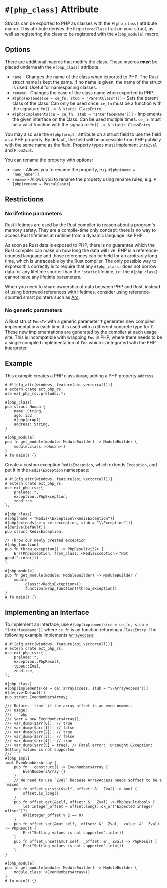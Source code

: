 # `#[php_class]` Attribute

Structs can be exported to PHP as classes with the `#[php_class]` attribute
macro. This attribute derives the `RegisteredClass` trait on your struct, as
well as registering the class to be registered with the `#[php_module]` macro.

## Options

There are additional macros that modify the class. These macros **must** be
placed underneath the `#[php_class]` attribute.

- `name` - Changes the name of the class when exported to PHP. The Rust struct
  name is kept the same. If no name is given, the name of the struct is used.
  Useful for namespacing classes.
- `rename` - Changes the case of the class name when exported to PHP.
- `#[php(extends(ce = ce_fn, stub = "ParentClass"))]` - Sets the parent class of the class. Can only be used once.
  `ce_fn` must be a function with the signature `fn() -> &'static ClassEntry`.
- `#[php(implements(ce = ce_fn, stub = "InterfaceName"))]` - Implements the given interface on the class. Can be used
  multiple times. `ce_fn` must be a valid function with the signature
  `fn() -> &'static ClassEntry`.

You may also use the `#[php(prop)]` attribute on a struct field to use the field as a
PHP property. By default, the field will be accessible from PHP publicly with
the same name as the field. Property types must implement `IntoZval` and
`FromZval`.

You can rename the property with options:

- `name` - Allows you to rename the property, e.g.
  `#[php(name = "new_name")]`
- `rename` - Allows you to rename the property using rename rules, e.g.
  `#[php(rename = PascalCase)]`

## Restrictions

### No lifetime parameters

Rust lifetimes are used by the Rust compiler to reason about a program's memory safety.
They are a compile-time only concept;
there is no way to access Rust lifetimes at runtime from a dynamic language like PHP.

As soon as Rust data is exposed to PHP,
there is no guarantee which the Rust compiler can make on how long the data will live.
PHP is a reference-counted language and those references can be held
for an arbitrarily long time, which is untraceable by the Rust compiler.
The only possible way to express this correctly is to require that any `#[php_class]`
does not borrow data for any lifetime shorter than the `'static` lifetime,
i.e. the `#[php_class]` cannot have any lifetime parameters.

When you need to share ownership of data between PHP and Rust,
instead of using borrowed references with lifetimes, consider using
reference-counted smart pointers such as [Arc](https://doc.rust-lang.org/std/sync/struct.Arc.html).

### No generic parameters

A Rust struct `Foo<T>` with a generic parameter `T` generates new compiled implementations
each time it is used with a different concrete type for `T`.
These new implementations are generated by the compiler at each usage site.
This is incompatible with wrapping `Foo` in PHP,
where there needs to be a single compiled implementation of `Foo` which is integrated with the PHP interpreter.

## Example

This example creates a PHP class `Human`, adding a PHP property `address`.

```rust,no_run
# #![cfg_attr(windows, feature(abi_vectorcall))]
# extern crate ext_php_rs;
use ext_php_rs::prelude::*;

#[php_class]
pub struct Human {
    name: String,
    age: i32,
    #[php(prop)]
    address: String,
}

#[php_module]
pub fn get_module(module: ModuleBuilder) -> ModuleBuilder {
    module.class::<Human>()
}
# fn main() {}
```

Create a custom exception `RedisException`, which extends `Exception`, and put
it in the `Redis\Exception` namespace:

```rust,no_run
# #![cfg_attr(windows, feature(abi_vectorcall))]
# extern crate ext_php_rs;
use ext_php_rs::{
    prelude::*,
    exception::PhpException,
    zend::ce
};

#[php_class]
#[php(name = "Redis\\Exception\\RedisException")]
#[php(extends(ce = ce::exception, stub = "\\Exception"))]
#[derive(Default)]
pub struct RedisException;

// Throw our newly created exception
#[php_function]
pub fn throw_exception() -> PhpResult<i32> {
    Err(PhpException::from_class::<RedisException>("Not good!".into()))
}

#[php_module]
pub fn get_module(module: ModuleBuilder) -> ModuleBuilder {
    module
        .class::<RedisException>()
        .function(wrap_function!(throw_exception))
}
# fn main() {}
```

## Implementing an Interface

To implement an interface, use `#[php(implements(ce = ce_fn, stub = "InterfaceName")]` where `ce_fn` is an function returning a `ClassEntry`.
The following example implements [`ArrayAccess`](https://www.php.net/manual/en/class.arrayaccess.php):

```rust,no_run
# #![cfg_attr(windows, feature(abi_vectorcall))]
# extern crate ext_php_rs;
use ext_php_rs::{
    prelude::*,
    exception::PhpResult,
    types::Zval,
    zend::ce,
};

#[php_class]
#[php(implements(ce = ce::arrayaccess, stub = "\\ArrayAccess"))]
#[derive(Default)]
pub struct EvenNumbersArray;

/// Returns `true` if the array offset is an even number.
/// Usage:
/// ```php
/// $arr = new EvenNumbersArray();
/// var_dump($arr[0]); // true
/// var_dump($arr[1]); // false
/// var_dump($arr[2]); // true
/// var_dump($arr[3]); // false
/// var_dump($arr[4]); // true
/// var_dump($arr[5] = true); // Fatal error:  Uncaught Exception: Setting values is not supported
/// ```
#[php_impl]
impl EvenNumbersArray {
    pub fn __construct() -> EvenNumbersArray {
        EvenNumbersArray {}
    }
    // We need to use `Zval` because ArrayAccess needs $offset to be a `mixed`
    pub fn offset_exists(&self, offset: &'_ Zval) -> bool {
        offset.is_long()
    }
    pub fn offset_get(&self, offset: &'_ Zval) -> PhpResult<bool> {
        let integer_offset = offset.long().ok_or("Expected integer offset")?;
        Ok(integer_offset % 2 == 0)
    }
    pub fn offset_set(&mut self, _offset: &'_ Zval, _value: &'_ Zval) -> PhpResult {
        Err("Setting values is not supported".into())
    }
    pub fn offset_unset(&mut self, _offset: &'_ Zval) -> PhpResult {
        Err("Setting values is not supported".into())
    }
}

#[php_module]
pub fn get_module(module: ModuleBuilder) -> ModuleBuilder {
    module.class::<EvenNumbersArray>()
}
# fn main() {}
````
